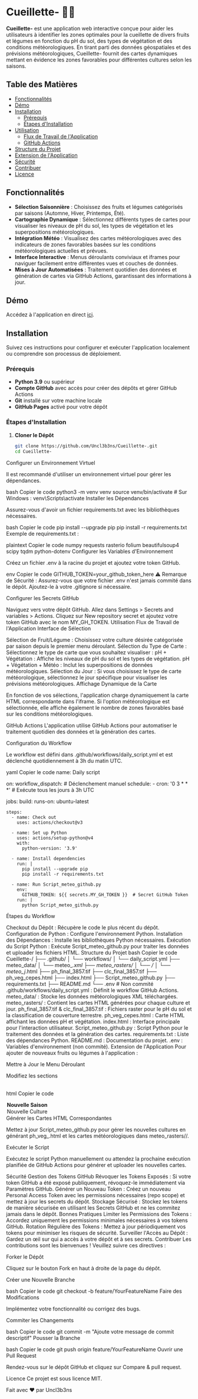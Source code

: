 # Cueillette- 🌿🍄

**Cueillette-** est une application web interactive conçue pour aider les utilisateurs à identifier les zones optimales pour la cueillette de divers fruits et légumes en fonction du pH du sol, des types de végétation et des conditions météorologiques. En tirant parti des données géospatiales et des prévisions météorologiques, Cueillette- fournit des cartes dynamiques mettant en évidence les zones favorables pour différentes cultures selon les saisons.

## Table des Matières

- [Fonctionnalités](#fonctionnalités)
- [Démo](#démo)
- [Installation](#installation)
  - [Prérequis](#prérequis)
  - [Étapes d'Installation](#étapes-dinstallation)
- [Utilisation](#utilisation)
  - [Flux de Travail de l'Application](#flux-de-travail-de-lapplication)
  - [GitHub Actions](#github-actions)
- [Structure du Projet](#structure-du-projet)
- [Extension de l'Application](#extension-de-lapplication)
- [Sécurité](#sécurité)
- [Contribuer](#contribuer)
- [Licence](#licence)

## Fonctionnalités

- **Sélection Saisonnière** : Choisissez des fruits et légumes catégorisés par saisons (Automne, Hiver, Printemps, Été).
- **Cartographie Dynamique** : Sélectionnez différents types de cartes pour visualiser les niveaux de pH du sol, les types de végétation et les superpositions météorologiques.
- **Intégration Météo** : Visualisez des cartes météorologiques avec des indicateurs de zones favorables basées sur les conditions météorologiques actuelles et prévues.
- **Interface Interactive** : Menus déroulants conviviaux et iframes pour naviguer facilement entre différentes vues et couches de données.
- **Mises à Jour Automatisées** : Traitement quotidien des données et génération de cartes via GitHub Actions, garantissant des informations à jour.

## Démo

Accédez à l'application en direct [ici](https://Uncl3b3ns.github.io/Cueillette-/).

## Installation

Suivez ces instructions pour configurer et exécuter l'application localement ou comprendre son processus de déploiement.

### Prérequis

- **Python 3.9** ou supérieur
- **Compte GitHub** avec accès pour créer des dépôts et gérer GitHub Actions
- **Git** installé sur votre machine locale
- **GitHub Pages** activé pour votre dépôt

### Étapes d'Installation

1. **Cloner le Dépôt**

   ```bash
   git clone https://github.com/Uncl3b3ns/Cueillette-.git
   cd Cueillette-
Configurer un Environnement Virtuel

Il est recommandé d'utiliser un environnement virtuel pour gérer les dépendances.

bash
Copier le code
python3 -m venv venv
source venv/bin/activate  # Sur Windows : venv\Scripts\activate
Installer les Dépendances

Assurez-vous d'avoir un fichier requirements.txt avec les bibliothèques nécessaires.

bash
Copier le code
pip install --upgrade pip
pip install -r requirements.txt
Exemple de requirements.txt :

plaintext
Copier le code
numpy
requests
rasterio
folium
beautifulsoup4
scipy
tqdm
python-dotenv
Configurer les Variables d'Environnement

Créez un fichier .env à la racine du projet et ajoutez votre token GitHub.

env
Copier le code
GITHUB_TOKEN=your_github_token_here
⚠️ Remarque de Sécurité : Assurez-vous que votre fichier .env n'est jamais commité dans le dépôt. Ajoutez-le à votre .gitignore si nécessaire.

Configurer les Secrets GitHub

Naviguez vers votre dépôt GitHub.
Allez dans Settings > Secrets and variables > Actions.
Cliquez sur New repository secret et ajoutez votre token GitHub avec le nom MY_GH_TOKEN.
Utilisation
Flux de Travail de l'Application
Interface de Sélection

Sélection de Fruit/Légume : Choisissez votre culture désirée catégorisée par saison depuis le premier menu déroulant.
Sélection du Type de Carte : Sélectionnez le type de carte que vous souhaitez visualiser :
pH + Végétation : Affiche les niveaux de pH du sol et les types de végétation.
pH + Végétation + Météo : Inclut les superpositions de données météorologiques.
Sélection du Jour : Si vous choisissez le type de carte météorologique, sélectionnez le jour spécifique pour visualiser les prévisions météorologiques.
Affichage Dynamique de la Carte

En fonction de vos sélections, l'application charge dynamiquement la carte HTML correspondante dans l'iframe. Si l'option météorologique est sélectionnée, elle affiche également le nombre de zones favorables basé sur les conditions météorologiques.

GitHub Actions
L'application utilise GitHub Actions pour automatiser le traitement quotidien des données et la génération des cartes.

Configuration du Workflow

Le workflow est défini dans .github/workflows/daily_script.yml et est déclenché quotidiennement à 3h du matin UTC.

yaml
Copier le code
name: Daily script

on:
  workflow_dispatch:  # Déclenchement manuel
  schedule:
    - cron: '0 3 * * *'  # Exécute tous les jours à 3h UTC

jobs:
  build:
    runs-on: ubuntu-latest

    steps:
      - name: Check out
        uses: actions/checkout@v3

      - name: Set up Python
        uses: actions/setup-python@v4
        with:
          python-version: '3.9'

      - name: Install dependencies
        run: |
          pip install --upgrade pip
          pip install -r requirements.txt

      - name: Run Script_meteo_github.py
        env:
          GITHUB_TOKEN: ${{ secrets.MY_GH_TOKEN }}  # Secret GitHub Token
        run: |
          python Script_meteo_github.py
Étapes du Workflow

Checkout du Dépôt : Récupère le code le plus récent du dépôt.
Configuration de Python : Configure l'environnement Python.
Installation des Dépendances : Installe les bibliothèques Python nécessaires.
Exécution du Script Python : Exécute Script_meteo_github.py pour traiter les données et uploader les fichiers HTML.
Structure du Projet
bash
Copier le code
Cueillette-/
├── .github/
│   └── workflows/
│       └── daily_script.yml
├── meteo_data/
│   └── meteo_*.xml
├── meteo_rasters/
│   └── <crop>/
│       └── meteo_j*.html
├── ph_final_3857.tif
├── clc_final_3857.tif
├── ph_veg_cepes.html
├── index.html
├── Script_meteo_github.py
├── requirements.txt
├── README.md
└── .env  # Non commité
.github/workflows/daily_script.yml : Définit le workflow GitHub Actions.
meteo_data/ : Stocke les données météorologiques XML téléchargées.
meteo_rasters/ : Contient les cartes HTML générées pour chaque culture et jour.
ph_final_3857.tif & clc_final_3857.tif : Fichiers raster pour le pH du sol et la classification de couverture terrestre.
ph_veg_cepes.html : Carte HTML affichant les données pH et végétation.
index.html : Interface principale pour l'interaction utilisateur.
Script_meteo_github.py : Script Python pour le traitement des données et la génération des cartes.
requirements.txt : Liste des dépendances Python.
README.md : Documentation du projet.
.env : Variables d'environnement (non commité).
Extension de l'Application
Pour ajouter de nouveaux fruits ou légumes à l'application :

Mettre à Jour le Menu Déroulant

Modifiez les sections <optgroup> dans index.html pour inclure les nouvelles cultures sous la saison appropriée.

html
Copier le code
<optgroup label="Nouvelle Saison">
    <option value="nouvelle_culture">Nouvelle Culture</option>
    <!-- Ajoutez plus d'options si nécessaire -->
</optgroup>
Générer les Cartes HTML Correspondantes

Mettez à jour Script_meteo_github.py pour gérer les nouvelles cultures en générant ph_veg_<crop>.html et les cartes météorologiques dans meteo_rasters/<crop>/.

Exécuter le Script

Exécutez le script Python manuellement ou attendez la prochaine exécution planifiée de GitHub Actions pour générer et uploader les nouvelles cartes.

Sécurité
Gestion des Tokens GitHub
Révoquer les Tokens Exposés : Si votre token GitHub a été exposé publiquement, révoquez-le immédiatement via Paramètres GitHub.
Générer un Nouveau Token : Créez un nouveau Personal Access Token avec les permissions nécessaires (repo scope) et mettez à jour les secrets du dépôt.
Stockage Sécurisé : Stockez les tokens de manière sécurisée en utilisant les Secrets GitHub et ne les commitez jamais dans le dépôt.
Bonnes Pratiques
Limiter les Permissions des Tokens : Accordez uniquement les permissions minimales nécessaires à vos tokens GitHub.
Rotation Régulière des Tokens : Mettez à jour périodiquement vos tokens pour minimiser les risques de sécurité.
Surveiller l'Accès au Dépôt : Gardez un œil sur qui a accès à votre dépôt et à ses secrets.
Contribuer
Les contributions sont les bienvenues ! Veuillez suivre ces directives :

Forker le Dépôt

Cliquez sur le bouton Fork en haut à droite de la page du dépôt.

Créer une Nouvelle Branche

bash
Copier le code
git checkout -b feature/YourFeatureName
Faire des Modifications

Implémentez votre fonctionnalité ou corrigez des bugs.

Commiter les Changements

bash
Copier le code
git commit -m "Ajoute votre message de commit descriptif"
Pousser la Branche

bash
Copier le code
git push origin feature/YourFeatureName
Ouvrir une Pull Request

Rendez-vous sur le dépôt GitHub et cliquez sur Compare & pull request.

Licence
Ce projet est sous licence MIT.

Fait avec ❤️ par Uncl3b3ns
